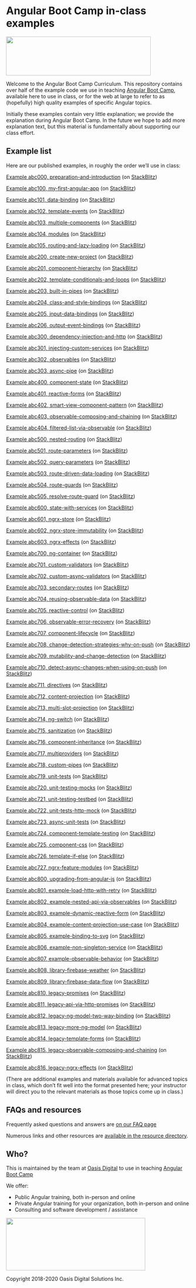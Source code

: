 # Angular Boot Camp in-class examples

<img src="https://angularbootcamp.com/images/angular-boot-camp-logo.svg" width="394" height="106">

Welcome to the Angular Boot Camp Curriculum. This repository contains over half of the example code we use in teaching [Angular Boot Camp](https://angularbootcamp.com/), available here to use in class, or for the web at large to refer to as (hopefully) high quality examples of specific Angular topics.

Initially these examples contain very little explanation; we provide the explanation during Angular Boot Camp. In the future we hope to add more explanation text, but this material is fundamentally about supporting our class effort.

## Example list

Here are our published examples, in roughly the order we’ll use in class:


[Example abc000, preparation-and-introduction](https://github.com/AngularBootCamp/preparation-and-introduction)
 (on [StackBlitz](https://stackblitz.io/github/jocassid/preparation-and-introduction))

[Example abc100, my-first-angular-app](https://github.com/AngularBootCamp/my-first-angular-app)
 (on [StackBlitz](https://stackblitz.io/github/jocassid/my-first-angular-app))

[Example abc101, data-binding](https://github.com/AngularBootCamp/data-binding)
 (on [StackBlitz](https://stackblitz.io/github/jocassid/data-binding))

[Example abc102, template-events](https://github.com/AngularBootCamp/template-events)
 (on [StackBlitz](https://stackblitz.io/github/jocassid/template-events))

[Example abc103, multiple-components](https://github.com/AngularBootCamp/multiple-components)
 (on [StackBlitz](https://stackblitz.io/github/jocassid/multiple-components))

[Example abc104, modules](https://github.com/AngularBootCamp/modules)
 (on [StackBlitz](https://stackblitz.io/github/jocassid/modules))

[Example abc105, routing-and-lazy-loading](https://github.com/AngularBootCamp/routing-and-lazy-loading)
 (on [StackBlitz](https://stackblitz.io/github/jocassid/routing-and-lazy-loading))

[Example abc200, create-new-project](https://github.com/AngularBootCamp/create-new-project)
 (on [StackBlitz](https://stackblitz.io/github/jocassid/create-new-project))

[Example abc201, component-hierarchy](https://github.com/AngularBootCamp/component-hierarchy)
 (on [StackBlitz](https://stackblitz.io/github/jocassid/component-hierarchy))

[Example abc202, template-conditionals-and-loops](https://github.com/AngularBootCamp/template-conditionals-and-loops)
 (on [StackBlitz](https://stackblitz.io/github/jocassid/template-conditionals-and-loops))

[Example abc203, built-in-pipes](https://github.com/AngularBootCamp/built-in-pipes)
 (on [StackBlitz](https://stackblitz.io/github/jocassid/built-in-pipes))

[Example abc204, class-and-style-bindings](https://github.com/AngularBootCamp/class-and-style-bindings)
 (on [StackBlitz](https://stackblitz.io/github/jocassid/class-and-style-bindings))

[Example abc205, input-data-bindings](https://github.com/AngularBootCamp/input-data-bindings)
 (on [StackBlitz](https://stackblitz.io/github/jocassid/input-data-bindings))

[Example abc206, output-event-bindings](https://github.com/AngularBootCamp/output-event-bindings)
 (on [StackBlitz](https://stackblitz.io/github/jocassid/output-event-bindings))

[Example abc300, dependency-injection-and-http](https://github.com/AngularBootCamp/dependency-injection-and-http)
 (on [StackBlitz](https://stackblitz.io/github/jocassid/dependency-injection-and-http))

[Example abc301, injecting-custom-services](https://github.com/AngularBootCamp/injecting-custom-services)
 (on [StackBlitz](https://stackblitz.io/github/jocassid/injecting-custom-services))

[Example abc302, observables](https://github.com/AngularBootCamp/observables)
 (on [StackBlitz](https://stackblitz.io/github/jocassid/observables))

[Example abc303, async-pipe](https://github.com/AngularBootCamp/async-pipe)
 (on [StackBlitz](https://stackblitz.io/github/jocassid/async-pipe))

[Example abc400, component-state](https://github.com/AngularBootCamp/component-state)
 (on [StackBlitz](https://stackblitz.io/github/jocassid/component-state))

[Example abc401, reactive-forms](https://github.com/AngularBootCamp/reactive-forms)
 (on [StackBlitz](https://stackblitz.io/github/jocassid/reactive-forms))

[Example abc402, smart-view-component-pattern](https://github.com/AngularBootCamp/smart-view-component-pattern)
 (on [StackBlitz](https://stackblitz.io/github/jocassid/smart-view-component-pattern))

[Example abc403, observable-composing-and-chaining](https://github.com/AngularBootCamp/observable-composing-and-chaining)
 (on [StackBlitz](https://stackblitz.io/github/jocassid/observable-composing-and-chaining))

[Example abc404, filtered-list-via-observable](https://github.com/AngularBootCamp/filtered-list-via-observable)
 (on [StackBlitz](https://stackblitz.io/github/jocassid/filtered-list-via-observable))

[Example abc500, nested-routing](https://github.com/AngularBootCamp/nested-routing)
 (on [StackBlitz](https://stackblitz.io/github/jocassid/nested-routing))

[Example abc501, route-parameters](https://github.com/AngularBootCamp/route-parameters)
 (on [StackBlitz](https://stackblitz.io/github/jocassid/route-parameters))

[Example abc502, query-parameters](https://github.com/AngularBootCamp/query-parameters)
 (on [StackBlitz](https://stackblitz.io/github/jocassid/query-parameters))

[Example abc503, route-driven-data-loading](https://github.com/AngularBootCamp/route-driven-data-loading)
 (on [StackBlitz](https://stackblitz.io/github/jocassid/route-driven-data-loading))

[Example abc504, route-guards](https://github.com/AngularBootCamp/route-guards)
 (on [StackBlitz](https://stackblitz.io/github/jocassid/route-guards))

[Example abc505, resolve-route-guard](https://github.com/AngularBootCamp/resolve-route-guard)
 (on [StackBlitz](https://stackblitz.io/github/jocassid/resolve-route-guard))

[Example abc600, state-with-services](https://github.com/AngularBootCamp/state-with-services)
 (on [StackBlitz](https://stackblitz.io/github/jocassid/state-with-services))

[Example abc601, ngrx-store](https://github.com/AngularBootCamp/ngrx-store)
 (on [StackBlitz](https://stackblitz.io/github/jocassid/ngrx-store))

[Example abc602, ngrx-store-immutability](https://github.com/AngularBootCamp/ngrx-store-immutability)
 (on [StackBlitz](https://stackblitz.io/github/jocassid/ngrx-store-immutability))

[Example abc603, ngrx-effects](https://github.com/AngularBootCamp/ngrx-effects)
 (on [StackBlitz](https://stackblitz.io/github/jocassid/ngrx-effects))

[Example abc700, ng-container](https://github.com/AngularBootCamp/ng-container)
 (on [StackBlitz](https://stackblitz.io/github/jocassid/ng-container))

[Example abc701, custom-validators](https://github.com/AngularBootCamp/custom-validators)
 (on [StackBlitz](https://stackblitz.io/github/jocassid/custom-validators))

[Example abc702, custom-async-validators](https://github.com/AngularBootCamp/custom-async-validators)
 (on [StackBlitz](https://stackblitz.io/github/jocassid/custom-async-validators))

[Example abc703, secondary-routes](https://github.com/AngularBootCamp/secondary-routes)
 (on [StackBlitz](https://stackblitz.io/github/jocassid/secondary-routes))

[Example abc704, reusing-observable-data](https://github.com/AngularBootCamp/reusing-observable-data)
 (on [StackBlitz](https://stackblitz.io/github/jocassid/reusing-observable-data))

[Example abc705, reactive-control](https://github.com/AngularBootCamp/reactive-control)
 (on [StackBlitz](https://stackblitz.io/github/jocassid/reactive-control))

[Example abc706, observable-error-recovery](https://github.com/AngularBootCamp/observable-error-recovery)
 (on [StackBlitz](https://stackblitz.io/github/jocassid/observable-error-recovery))

[Example abc707, component-lifecycle](https://github.com/AngularBootCamp/component-lifecycle)
 (on [StackBlitz](https://stackblitz.io/github/jocassid/component-lifecycle))

[Example abc708, change-detection-strategies-why-on-push](https://github.com/AngularBootCamp/change-detection-strategies-why-on-push)
 (on [StackBlitz](https://stackblitz.io/github/jocassid/change-detection-strategies-why-on-push))

[Example abc709, mutability-and-change-detection](https://github.com/AngularBootCamp/mutability-and-change-detection)
 (on [StackBlitz](https://stackblitz.io/github/jocassid/mutability-and-change-detection))

[Example abc710, detect-async-changes-when-using-on-push](https://github.com/AngularBootCamp/detect-async-changes-when-using-on-push)
 (on [StackBlitz](https://stackblitz.io/github/jocassid/detect-async-changes-when-using-on-push))

[Example abc711, directives](https://github.com/AngularBootCamp/directives)
 (on [StackBlitz](https://stackblitz.io/github/jocassid/directives))

[Example abc712, content-projection](https://github.com/AngularBootCamp/content-projection)
 (on [StackBlitz](https://stackblitz.io/github/jocassid/content-projection))

[Example abc713, multi-slot-projection](https://github.com/AngularBootCamp/multi-slot-projection)
 (on [StackBlitz](https://stackblitz.io/github/jocassid/multi-slot-projection))

[Example abc714, ng-switch](https://github.com/AngularBootCamp/ng-switch)
 (on [StackBlitz](https://stackblitz.io/github/jocassid/ng-switch))

[Example abc715, sanitization](https://github.com/AngularBootCamp/sanitization)
 (on [StackBlitz](https://stackblitz.io/github/jocassid/sanitization))

[Example abc716, component-inheritance](https://github.com/AngularBootCamp/component-inheritance)
 (on [StackBlitz](https://stackblitz.io/github/jocassid/component-inheritance))

[Example abc717, multiproviders](https://github.com/AngularBootCamp/multiproviders)
 (on [StackBlitz](https://stackblitz.io/github/jocassid/multiproviders))

[Example abc718, custom-pipes](https://github.com/AngularBootCamp/custom-pipes)
 (on [StackBlitz](https://stackblitz.io/github/jocassid/custom-pipes))

[Example abc719, unit-tests](https://github.com/AngularBootCamp/unit-tests)
 (on [StackBlitz](https://stackblitz.io/github/jocassid/unit-tests))

[Example abc720, unit-testing-mocks](https://github.com/AngularBootCamp/unit-testing-mocks)
 (on [StackBlitz](https://stackblitz.io/github/jocassid/unit-testing-mocks))

[Example abc721, unit-testing-testbed](https://github.com/AngularBootCamp/unit-testing-testbed)
 (on [StackBlitz](https://stackblitz.io/github/jocassid/unit-testing-testbed))

[Example abc722, unit-tests-http-mock](https://github.com/AngularBootCamp/unit-tests-http-mock)
 (on [StackBlitz](https://stackblitz.io/github/jocassid/unit-tests-http-mock))

[Example abc723, async-unit-tests](https://github.com/AngularBootCamp/async-unit-tests)
 (on [StackBlitz](https://stackblitz.io/github/jocassid/async-unit-tests))

[Example abc724, component-template-testing](https://github.com/AngularBootCamp/component-template-testing)
 (on [StackBlitz](https://stackblitz.io/github/jocassid/component-template-testing))

[Example abc725, component-css](https://github.com/AngularBootCamp/component-css)
 (on [StackBlitz](https://stackblitz.io/github/jocassid/component-css))

[Example abc726, template-if-else](https://github.com/AngularBootCamp/template-if-else)
 (on [StackBlitz](https://stackblitz.io/github/jocassid/template-if-else))

[Example abc727, ngrx-feature-modules](https://github.com/AngularBootCamp/ngrx-feature-modules)
 (on [StackBlitz](https://stackblitz.io/github/jocassid/ngrx-feature-modules))

[Example abc800, upgrading-from-angular-js](https://github.com/AngularBootCamp/upgrading-from-angular-js)
 (on [StackBlitz](https://stackblitz.io/github/jocassid/upgrading-from-angular-js))

[Example abc801, example-load-http-with-retry](https://github.com/AngularBootCamp/example-load-http-with-retry)
 (on [StackBlitz](https://stackblitz.io/github/jocassid/example-load-http-with-retry))

[Example abc802, example-nested-api-via-observables](https://github.com/AngularBootCamp/example-nested-api-via-observables)
 (on [StackBlitz](https://stackblitz.io/github/jocassid/example-nested-api-via-observables))

[Example abc803, example-dynamic-reactive-form](https://github.com/AngularBootCamp/example-dynamic-reactive-form)
 (on [StackBlitz](https://stackblitz.io/github/jocassid/example-dynamic-reactive-form))

[Example abc804, example-content-projection-use-case](https://github.com/AngularBootCamp/example-content-projection-use-case)
 (on [StackBlitz](https://stackblitz.io/github/jocassid/example-content-projection-use-case))

[Example abc805, example-binding-to-svg](https://github.com/AngularBootCamp/example-binding-to-svg)
 (on [StackBlitz](https://stackblitz.io/github/jocassid/example-binding-to-svg))

[Example abc806, example-non-singleton-service](https://github.com/AngularBootCamp/example-non-singleton-service)
 (on [StackBlitz](https://stackblitz.io/github/jocassid/example-non-singleton-service))

[Example abc807, example-observable-behavior](https://github.com/AngularBootCamp/example-observable-behavior)
 (on [StackBlitz](https://stackblitz.io/github/jocassid/example-observable-behavior))

[Example abc808, library-firebase-weather](https://github.com/AngularBootCamp/library-firebase-weather)
 (on [StackBlitz](https://stackblitz.io/github/jocassid/library-firebase-weather))

[Example abc809, library-firebase-data-flow](https://github.com/AngularBootCamp/library-firebase-data-flow)
 (on [StackBlitz](https://stackblitz.io/github/jocassid/library-firebase-data-flow))

[Example abc810, legacy-promises](https://github.com/AngularBootCamp/legacy-promises)
 (on [StackBlitz](https://stackblitz.io/github/jocassid/legacy-promises))

[Example abc811, legacy-api-via-http-promises](https://github.com/AngularBootCamp/legacy-api-via-http-promises)
 (on [StackBlitz](https://stackblitz.io/github/jocassid/legacy-api-via-http-promises))

[Example abc812, legacy-ng-model-two-way-binding](https://github.com/AngularBootCamp/legacy-ng-model-two-way-binding)
 (on [StackBlitz](https://stackblitz.io/github/jocassid/legacy-ng-model-two-way-binding))

[Example abc813, legacy-more-ng-model](https://github.com/AngularBootCamp/legacy-more-ng-model)
 (on [StackBlitz](https://stackblitz.io/github/jocassid/legacy-more-ng-model))

[Example abc814, legacy-template-forms](https://github.com/AngularBootCamp/legacy-template-forms)
 (on [StackBlitz](https://stackblitz.io/github/jocassid/legacy-template-forms))

[Example abc815, legacy-observable-composing-and-chaining](https://github.com/AngularBootCamp/legacy-observable-composing-and-chaining)
 (on [StackBlitz](https://stackblitz.io/github/jocassid/legacy-observable-composing-and-chaining))

[Example abc816, legacy-ngrx-effects](https://github.com/AngularBootCamp/legacy-ngrx-effects)
 (on [StackBlitz](https://stackblitz.io/github/jocassid/legacy-ngrx-effects))

(There are additional examples and materials available for advanced topics in class, which don’t fit well into the format presented here; your instructor will direct you to the relevant materials as those topics come up in class.)

## FAQs and resources

Frequently asked questions and answers are [on our FAQ page](FAQ.md)

Numerous links and other resources are [available in the resource directory](Resources).

## Who?

This is maintained by the team at [Oasis Digital](https://oasisdigital.com/) to use in teaching [Angular Boot Camp](https://angularbootcamp.com/)

We offer:

*   Public Angular training, both in-person and online
*   Private Angular training for your organization, both in-person and online
*   Consulting and software development / assistance

<img src="https://oasisdigital.com/images/od-logo.svg" width="379" height="143">

Copyright 2018-2020 Oasis Digital Solutions Inc.

